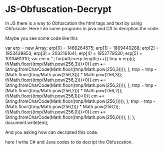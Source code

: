 # JS-Obfuscation-Decrypt
In JS there is a way to Obfuscation the html tags and text by using Obfuscate. Here I do some programs in java and C# to decrption the code.

Maybe you see some code like this 

var erp = new Array;
erp[0] = 1466264675;
erp[1] = 1869440288;
erp[2] = 1953439853;
erp[3] = 2032161641;
erp[4] = 1952779530;
erp[5] = 1013461310;
var em = '';
for(i=0;i<erp.length;i++){
	tmp = erp[i];
	if(Math.floor((tmp/Math.pow(256,3)))>0){
		em += String.fromCharCode(Math.floor((tmp/Math.pow(256,3))));
	};
	tmp = tmp - (Math.floor((tmp/Math.pow(256,3))) * Math.pow(256,3));
	if(Math.floor((tmp/Math.pow(256,2)))>0){
		em += String.fromCharCode(Math.floor((tmp/Math.pow(256,2))));
	};
	tmp = tmp - (Math.floor((tmp/Math.pow(256,2))) * Math.pow(256,2));
	if(Math.floor((tmp/Math.pow(256,1)))>0){
		em += String.fromCharCode(Math.floor((tmp/Math.pow(256,1))));
	};
	tmp = tmp - (Math.floor((tmp/Math.pow(256,1))) * Math.pow(256,1));
	if(Math.floor((tmp/Math.pow(256,0)))>0){
		em += String.fromCharCode(Math.floor((tmp/Math.pow(256,0))));
	};
};
document.write(em);

And you asking how can decripted this code.

here I write C# and Java codes to do decript the Obfuscation.

